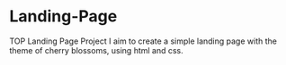 # Landing-Page
TOP Landing Page Project
I aim to create a simple landing page with the theme of cherry blossoms, using html and css.